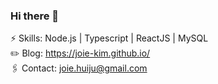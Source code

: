 ### Hi there 👋

⚡️ Skills: Node.js | Typescript | ReactJS | MySQL <br>
✏️ Blog: https://joie-kim.github.io/ <br>
🖇 Contact: joie.huiju@gmail.com <br>

